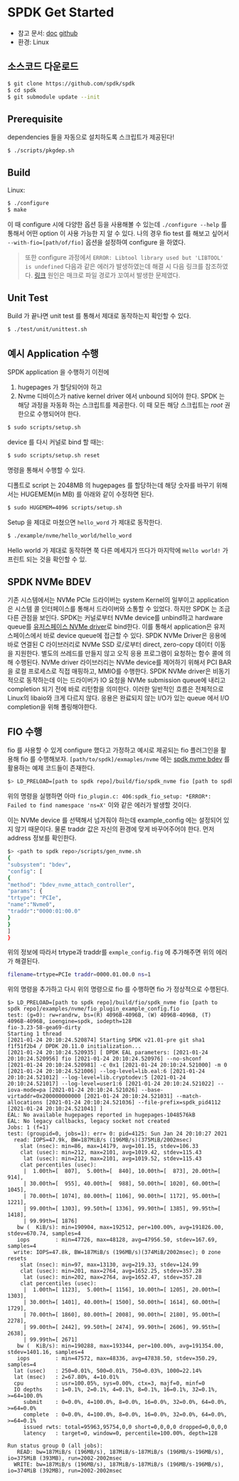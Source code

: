 # SPDK Get Started

- 참고 문서: [doc](https://spdk.io/doc/getting_started.html) [github](https://github.com/spdk/spdk)
- 환경: Linux


## 소스코드 다운로드 
```bash
$ git clone https://github.com/spdk/spdk
$ cd spdk
$ git submodule update --init
```

## Prerequisite

dependencies 들을 자동으로 설치하도록 스크립트가 제공된다!
```bash
$ ./scripts/pkgdep.sh
```

## Build
Linux:
```bash
$ ./configure
$ make
```

이 때 configure 시에 다양한 옵션 등을 사용해볼 수 있는데 `./configure --help` 를 통해서 어떤 option 이 사용 가능한 지 알 수 있다.
나의 경우 fio test 를 해보고 싶어서 `--with-fio=[path/of/fio]` 옵션을 설정하여 configure 을 하였다.

> 또한 configure 과정에서 `ERROR: Libtool library used but 'LIBTOOL' is undefined` 다음과 같은 에러가 발생하였는데 해결 시 다음 링크를 참조하였다. [링크](https://hojakzeal.tistory.com/61) 원인은 매크로 파일 경로가 꼬여서 발생한 문제였다. 

## Unit Test
Build 가 끝나면 unit test 를 통해서 제대로 동작하는지 확인할 수 있다.
```bash
$ ./test/unit/unittest.sh
```

## 예시 Application 수행

SPDK application 을 수행하기 이전에
1. hugepages 가 할당되어야 하고 
2. Nvme 디바이스가 native kernel driver 에서 unbound 되어야 한다.
SPDK 는 해당 과정을 자동화 하는 스크립트를 제공한다. 이 때 모든 해당 스크립트는 *root* 권한으로 수행되어야 한다.

```bash
$ sudo scripts/setup.sh
```

device 를 다시 커널로 bind 할 때는:
```bash
$ sudo scripts/setup.sh reset 
```
명령을 통해서 수행할 수 있다. 


디폴트로 script 는 2048MB 의 hugepages 를 할당하는데 해당 숫자를 바꾸기 위해서는 HUGEMEM(in MB) 를 아래와 같이 수정하면 된다.
```bash
$ sudo HUGEMEM=4096 scripts/setup.sh
```

Setup 을 제대로 마쳤으면 `hello_word` 가 제대로 동작한다.
```bash
$ ./example/nvme/hello_world/hello_word
```

Hello world 가 제대로 동작하면 쭉 다른 메세지가 뜨다가 마지막에 `Hello world!` 가 프린트 되는 것을 확인할 수 있.


## SPDK NVMe BDEV

기존 시스템에서는 NVMe PCIe 드라이버는 system Kernel의 일부이고 application은 시스템 콜 인터페이스를 통해서 드라이버와 소통할 수 있었다. 하지만 SPDK 는 조금 다른 관점을 보인다.
SPDK는 커널로부터 NVMe device를 unbind하고 hardware queue를 [유저스페이스 NVMe driver](https://spdk.io/doc/nvme.html)로 bind한다. 이를 통해서 application은 유저 스페이스에서 바로 device queue에 접근할 수 있다.
SPDK NVMe Driver은 응용에 바로 연결된 C 라이브러리로 NVMe SSD 로/로부터 direct, zero-copy 데이터 이동을 지원한다. 별도의 쓰레드를 만들지 않고 오직 응용 프로그램이 요청하는 함수 콜에 의해 수행된다.
NVMe driver 라이브러리는 NVMe device를 제어하기 위해서 PCI BAR을 로컬 프로세스로 직접 매핑하고, MMIO를 수행한다.
SPDK NVMe driver은 비동기적으로 동작하는데 이는 드라이버가 IO 요청을 NVMe submission queue에 내리고 completion 되기 전에 바로 리턴함을 의미한다. 이러한 일반적인 흐름은 전체적으로 Linux의 libaio와 크게 다르지 않다. 응용은 완료되지 않는 I/O가 있는 queue 에서 I/O completion을 위해 폴링해야한다.



## FIO 수행

fio 를 사용할 수 있게 configure 했다고 가정하고 예시로 제공되는 fio 플러그인을 활용해 fio 를 수행해보자. `[path/to/spdk]/exmaples/nvme` 에는 [spdk nvme bdev](https://spdk.io/doc/bdev.html) 를 활용하는 예제 코드들이 존재한다. 


```bash
$> LD_PRELOAD=[path to spdk repo]/build/fio/spdk_nvme fio [path to spdk repo]/examples/nvme/fio_plugin_example_config.fio
```

위의 명령을 실행하면 아마 `fio_plugin.c: 406:spdk_fio_setup: *ERROR*: Failed to find namespace 'ns=X'` 이와 같은 에러가 발생할 것이다. 

이는 NVMe device 를 선택해서 넘겨줘야 하는데 example_config 에는 설정되어 있지 않기 때문이다. 
물론 traddr 값은 자신의 환경에 맞게 바꾸어주어야 한다. 먼저 address 정보를 확인한다.

```bash
$> <path to spdk repo>/scripts/gen_nvme.sh
{
"subsystem": "bdev",
"config": [
{
"method": "bdev_nvme_attach_controller",
"params": {
"trtype": "PCIe",
"name":"Nvme0",
"traddr":"0000:01:00.0"
}
}
]
}
```

위의 정보에 따라서 trtype과 traddr를 `exmple_config.fig` 에 추가해주면 위의 에러가 해결된다.

```bash
filename=trtype=PCIe traddr=0000.01.00.0 ns=1
```

위의 명령을 추가하고 다시 위의 명령으로 fio 를 수행하면 fio 가 정상적으로 수행된다.

```
$> LD_PRELOAD=[path to spdk repo]/build/fio/spdk_nvme fio [path to spdk repo]/examples/nvme/fio_plugin_example_config.fio
test: (g=0): rw=randrw, bs=(R) 4096B-4096B, (W) 4096B-4096B, (T) 4096B-4096B, ioengine=spdk, iodepth=128
fio-3.23-58-gea69-dirty
Starting 1 thread
[2021-01-24 20:10:24.520874] Starting SPDK v21.01-pre git sha1 f1f51f2b4 / DPDK 20.11.0 initialization...
[2021-01-24 20:10:24.520935] [ DPDK EAL parameters: [2021-01-24 20:10:24.520956] fio [2021-01-24 20:10:24.520976] --no-shconf
[2021-01-24 20:10:24.520981] -c 0x1 [2021-01-24 20:10:24.521000] -m 0 [2021-01-24 20:10:24.521006] --log-level=lib.eal:6 [2021-01-24 20:10:24.521012] --log-level=lib.cryptodev:5 [2021-01-24 20:10:24.521017] --log-level=user1:6 [2021-01-24 20:10:24.521022] --iova-mode=pa [2021-01-24 20:10:24.521026] --base-virtaddr=0x200000000000 [2021-01-24 20:10:24.521031] --match-allocations [2021-01-24 20:10:24.521036] --file-prefix=spdk_pid4112 [2021-01-24 20:10:24.521041] ]
EAL: No available hugepages reported in hugepages-1048576kB
EAL: No legacy callbacks, legacy socket not created
Jobs: 1 (f=1)
test: (groupid=0, jobs=1): err= 0: pid=4125: Sun Jan 24 20:10:27 2021
  read: IOPS=47.9k, BW=187MiB/s (196MB/s)(375MiB/2002msec)
    slat (nsec): min=86, max=14179, avg=101.15, stdev=106.33
    clat (usec): min=212, max=2101, avg=1019.42, stdev=115.43
     lat (usec): min=212, max=2101, avg=1019.52, stdev=115.43
    clat percentiles (usec):
     |  1.00th=[  807],  5.00th=[  840], 10.00th=[  873], 20.00th=[  914],
     | 30.00th=[  955], 40.00th=[  988], 50.00th=[ 1020], 60.00th=[ 1045],
     | 70.00th=[ 1074], 80.00th=[ 1106], 90.00th=[ 1172], 95.00th=[ 1221],
     | 99.00th=[ 1303], 99.50th=[ 1336], 99.90th=[ 1385], 99.95th=[ 1418],
     | 99.99th=[ 1876]
   bw (  KiB/s): min=190904, max=192512, per=100.00%, avg=191826.00, stdev=670.74, samples=4
   iops        : min=47726, max=48128, avg=47956.50, stdev=167.69, samples=4
  write: IOPS=47.8k, BW=187MiB/s (196MB/s)(374MiB/2002msec); 0 zone resets
    slat (nsec): min=97, max=13130, avg=219.33, stdev=124.99
    clat (usec): min=201, max=2764, avg=1652.25, stdev=357.28
     lat (usec): min=202, max=2764, avg=1652.47, stdev=357.28
    clat percentiles (usec):
     |  1.00th=[ 1123],  5.00th=[ 1156], 10.00th=[ 1205], 20.00th=[ 1303],
     | 30.00th=[ 1401], 40.00th=[ 1500], 50.00th=[ 1614], 60.00th=[ 1729],
     | 70.00th=[ 1860], 80.00th=[ 2008], 90.00th=[ 2180], 95.00th=[ 2278],
     | 99.00th=[ 2442], 99.50th=[ 2474], 99.90th=[ 2606], 99.95th=[ 2638],
     | 99.99th=[ 2671]
   bw (  KiB/s): min=190288, max=193344, per=100.00%, avg=191354.00, stdev=1401.16, samples=4
   iops        : min=47572, max=48336, avg=47838.50, stdev=350.29, samples=4
  lat (usec)   : 250=0.01%, 500=0.01%, 750=0.03%, 1000=22.14%
  lat (msec)   : 2=67.80%, 4=10.01%
  cpu          : usr=100.05%, sys=0.00%, ctx=3, majf=0, minf=0
  IO depths    : 1=0.1%, 2=0.1%, 4=0.1%, 8=0.1%, 16=0.1%, 32=0.1%, >=64=100.0%
     submit    : 0=0.0%, 4=100.0%, 8=0.0%, 16=0.0%, 32=0.0%, 64=0.0%, >=64=0.0%
     complete  : 0=0.0%, 4=100.0%, 8=0.0%, 16=0.0%, 32=0.0%, 64=0.0%, >=64=0.1%
     issued rwts: total=95963,95754,0,0 short=0,0,0,0 dropped=0,0,0,0
     latency   : target=0, window=0, percentile=100.00%, depth=128

Run status group 0 (all jobs):
   READ: bw=187MiB/s (196MB/s), 187MiB/s-187MiB/s (196MB/s-196MB/s), io=375MiB (393MB), run=2002-2002msec
  WRITE: bw=187MiB/s (196MB/s), 187MiB/s-187MiB/s (196MB/s-196MB/s), io=374MiB (392MB), run=2002-2002msec
```
